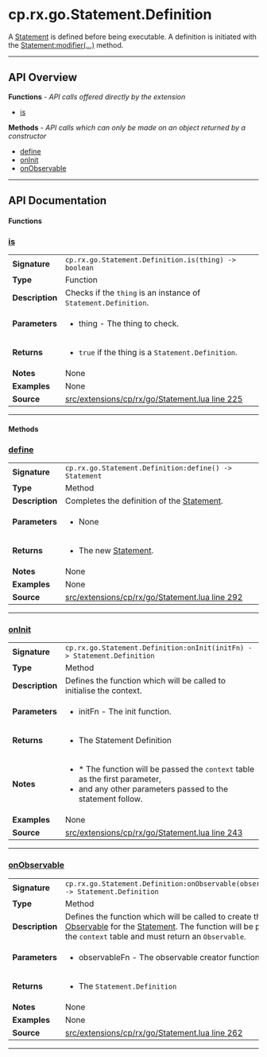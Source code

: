 # cp.rx.go.Statement.Definition

A [Statement](cp.rx.go.Statement.md) is defined before being executable.
A definition is initiated with the [Statement:modifier(...)](cp.rx.go.Statement.md#modifer) method.

---

## API Overview
**Functions** - _API calls offered directly by the extension_
 * [is](#is)

**Methods** - _API calls which can only be made on an object returned by a constructor_
 * [define](#define)
 * [onInit](#oninit)
 * [onObservable](#onobservable)


---

## API Documentation

#### Functions


### [is](#is)

|                                             |                                                                                     |
| --------------------------------------------|-------------------------------------------------------------------------------------|
| **Signature**                               | `cp.rx.go.Statement.Definition.is(thing) -> boolean`                                                                    |
| **Type**                                    | Function                                                                     |
| **Description**                             | Checks if the `thing` is an instance of `Statement.Definition`.                                                                     |
| **Parameters**                              | <ul><li>thing    - The thing to check.</li></ul> |
| **Returns**                                 | <ul><li>`true` if the thing is a `Statement.Definition`.</li></ul>          |
| **Notes**                                   | None |
| **Examples**                                | None |
| **Source**                                  | [src/extensions/cp/rx/go/Statement.lua line 225](https://github.com/CommandPost/CommandPost/blob/develop/src/extensions/cp/rx/go/Statement.lua#L225) |

---

#### Methods


### [define](#define)

|                                             |                                                                                     |
| --------------------------------------------|-------------------------------------------------------------------------------------|
| **Signature**                               | `cp.rx.go.Statement.Definition:define() -> Statement`                                                                    |
| **Type**                                    | Method                                                                     |
| **Description**                             | Completes the definition of the [Statement](cp.rx.go.Statement.md).                                                                     |
| **Parameters**                              | <ul><li>None</li></ul> |
| **Returns**                                 | <ul><li>The new [Statement](cp.rx.go.Statement.md).</li></ul>          |
| **Notes**                                   | None |
| **Examples**                                | None |
| **Source**                                  | [src/extensions/cp/rx/go/Statement.lua line 292](https://github.com/CommandPost/CommandPost/blob/develop/src/extensions/cp/rx/go/Statement.lua#L292) |

---


### [onInit](#oninit)

|                                             |                                                                                     |
| --------------------------------------------|-------------------------------------------------------------------------------------|
| **Signature**                               | `cp.rx.go.Statement.Definition:onInit(initFn) -> Statement.Definition`                                                                    |
| **Type**                                    | Method                                                                     |
| **Description**                             | Defines the function which will be called to initialise the context.                                                                     |
| **Parameters**                              | <ul><li>initFn       - The init function.</li></ul> |
| **Returns**                                 | <ul><li>The Statement Definition</li></ul>          |
| **Notes**                                   | <ul><li>* The function will be passed the `context` table as the first parameter,</li><li>  and any other parameters passed to the statement follow.</li></ul> |
| **Examples**                                | None |
| **Source**                                  | [src/extensions/cp/rx/go/Statement.lua line 243](https://github.com/CommandPost/CommandPost/blob/develop/src/extensions/cp/rx/go/Statement.lua#L243) |

---


### [onObservable](#onobservable)

|                                             |                                                                                     |
| --------------------------------------------|-------------------------------------------------------------------------------------|
| **Signature**                               | `cp.rx.go.Statement.Definition:onObservable(observableFn) -> Statement.Definition`                                                                    |
| **Type**                                    | Method                                                                     |
| **Description**                             | Defines the function which will be called to create the [Observable](cp.rx.Observable.md) for the [Statement](cp.rx.go.Statement.md). The function will be passed the `context` table and must return an `Observable`.                                                                     |
| **Parameters**                              | <ul><li>observableFn     - The observable creator function.</li></ul> |
| **Returns**                                 | <ul><li>The `Statement.Definition`</li></ul>          |
| **Notes**                                   | None |
| **Examples**                                | None |
| **Source**                                  | [src/extensions/cp/rx/go/Statement.lua line 262](https://github.com/CommandPost/CommandPost/blob/develop/src/extensions/cp/rx/go/Statement.lua#L262) |

---

